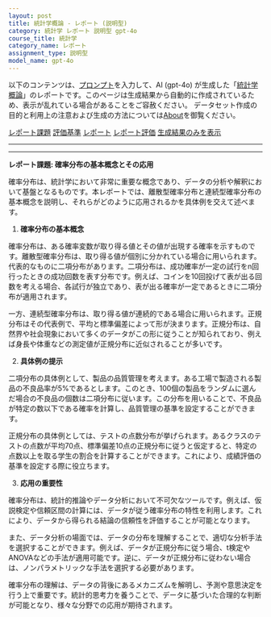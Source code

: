 ```yaml
---
layout: post
title: 統計学概論 - レポート (説明型)
category: 統計学 レポート 説明型 gpt-4o
course_title: 統計学
category_name: レポート
assignment_type: 説明型
model_name: gpt-4o
---
```


以下のコンテンツは、[プロンプト](http://127.0.0.1:8000/generated/統計学/gpt-4o/prompt_レポート-説明型.md)を入力して、AI (gpt-4o) が生成した「[統計学概論](/contents/統計学/)」のレポートです。このページは生成結果から自動的に作成されているため、表示が乱れている場合があることをご容赦ください。
データセット作成の目的と利用上の注意および生成の方法については[About](/About)を御覧ください。

[レポート課題](../レポート課題-説明型)
[評価基準](../評価基準-説明型)
[レポート](../レポート-説明型)
[レポート評価](../レポート評価-説明型)
[生成結果のみを表示](http://127.0.0.1:8000/generated/統計学/gpt-4o/レポート-説明型.md)
  

***
***
  
**レポート課題: 確率分布の基本概念とその応用**

確率分布は、統計学において非常に重要な概念であり、データの分析や解釈において基盤となるものです。本レポートでは、離散型確率分布と連続型確率分布の基本概念を説明し、それらがどのように応用されるかを具体例を交えて述べます。

1. **確率分布の基本概念**

確率分布は、ある確率変数が取り得る値とその値が出現する確率を示すものです。離散型確率分布は、取り得る値が個別に分かれている場合に用いられます。代表的なものに二項分布があります。二項分布は、成功確率が一定の試行をn回行ったときの成功回数を表す分布です。例えば、コインを10回投げて表が出る回数を考える場合、各試行が独立であり、表が出る確率が一定であるときに二項分布が適用されます。

一方、連続型確率分布は、取り得る値が連続的である場合に用いられます。正規分布はその代表例で、平均と標準偏差によって形が決まります。正規分布は、自然界や社会現象において多くのデータがこの形に従うことが知られており、例えば身長や体重などの測定値が正規分布に近似されることが多いです。

2. **具体例の提示**

二項分布の具体例として、製品の品質管理を考えます。ある工場で製造される製品の不良品率が5%であるとします。このとき、100個の製品をランダムに選んだ場合の不良品の個数は二項分布に従います。この分布を用いることで、不良品が特定の数以下である確率を計算し、品質管理の基準を設定することができます。

正規分布の具体例としては、テストの点数分布が挙げられます。あるクラスのテストの点数が平均70点、標準偏差10点の正規分布に従うと仮定すると、特定の点数以上を取る学生の割合を計算することができます。これにより、成績評価の基準を設定する際に役立ちます。

3. **応用の重要性**

確率分布は、統計的推論やデータ分析において不可欠なツールです。例えば、仮説検定や信頼区間の計算には、データが従う確率分布の特性を利用します。これにより、データから得られる結論の信頼性を評価することが可能となります。

また、データ分析の場面では、データの分布を理解することで、適切な分析手法を選択することができます。例えば、データが正規分布に従う場合、t検定やANOVAなどの手法が適用可能です。逆に、データが正規分布に従わない場合は、ノンパラメトリックな手法を選択する必要があります。

確率分布の理解は、データの背後にあるメカニズムを解明し、予測や意思決定を行う上で重要です。統計的思考力を養うことで、データに基づいた合理的な判断が可能となり、様々な分野での応用が期待されます。
